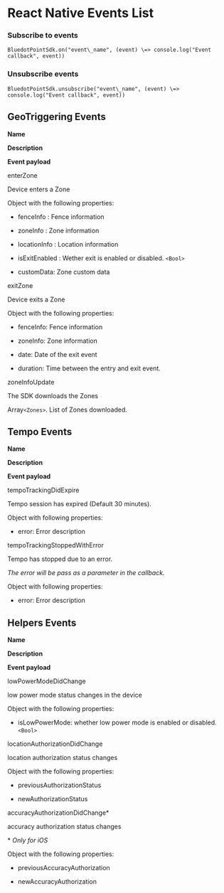 React Native Events List
========================

### Subscribe to events

```
BluedotPointSdk.on("event\_name", (event) \=> console.log("Event callback", event))
```

### Unsubscribe events
```
BluedotPointSdk.unsubscribe("event\_name", (event) \=> console.log("Event callback", event))
```

GeoTriggering Events
--------------------

**Name**

**Description**

**Event payload**

enterZone

Device enters a Zone

Object with the following properties:

*   fenceInfo : Fence information

*   zoneInfo : Zone information

*   locationInfo : Location information

*   isExitEnabled : Wether exit is enabled or disabled. `<Bool>`

*   customData: Zone custom data

exitZone

Device exits a Zone

Object with the following properties:

*   fenceInfo: Fence information

*   zoneInfo: Zone information

*   date: Date of the exit event

*   duration: Time between the entry and exit event.

zoneInfoUpdate

The SDK downloads the Zones

Array`<Zones>`. List of Zones downloaded. 

Tempo Events
------------

**Name**

**Description**

**Event payload**

tempoTrackingDidExpire

Tempo session has expired (Default 30 minutes).

Object with following properties:

*   error: Error description

tempoTrackingStoppedWithError

Tempo has stopped due to an error. 

_The error will be pass as a parameter in the callback._

Object with following properties:

*   error: Error description

Helpers Events
--------------

**Name**

**Description**

**Event payload**

lowPowerModeDidChange

low power mode status changes in the device

Object with the following properties:

*   isLowPowerMode: whether low power mode is enabled or disabled. `<Bool>`

locationAuthorizationDidChange

location authorization status changes

Object with the following properties:

*   previousAuthorizationStatus

*   newAuthorizationStatus

accuracyAuthorizationDidChange\* 

accuracy authorization status changes

\* _Only for iOS_

Object with the following properties:

*   previousAccuracyAuthorization

*   newAccuracyAuthorization